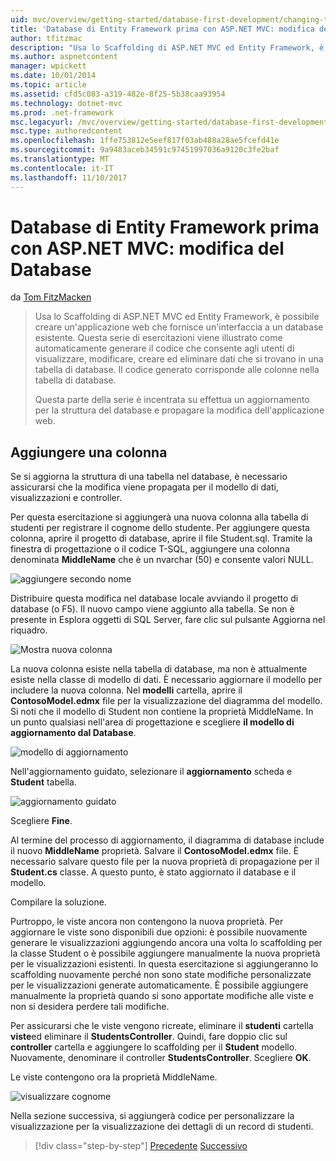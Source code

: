 ```yaml
---
uid: mvc/overview/getting-started/database-first-development/changing-the-database
title: 'Database di Entity Framework prima con ASP.NET MVC: modifica del Database | Documenti Microsoft'
author: tfitzmac
description: "Usa lo Scaffolding di ASP.NET MVC ed Entity Framework, è possibile creare un'applicazione web che fornisce un'interfaccia a un database esistente. Questa esercitazione seri..."
ms.author: aspnetcontent
manager: wpickett
ms.date: 10/01/2014
ms.topic: article
ms.assetid: cfd5c083-a319-482e-8f25-5b38caa93954
ms.technology: dotnet-mvc
ms.prod: .net-framework
msc.legacyurl: /mvc/overview/getting-started/database-first-development/changing-the-database
msc.type: authoredcontent
ms.openlocfilehash: 1ffe753812e5eef817f03ab488a28ae5fcefd41e
ms.sourcegitcommit: 9a9483aceb34591c97451997036a9120c3fe2baf
ms.translationtype: MT
ms.contentlocale: it-IT
ms.lasthandoff: 11/10/2017
---
```

<a name="ef-database-first-with-aspnet-mvc-changing-the-database"></a>Database di Entity Framework prima con ASP.NET MVC: modifica del Database
====================
da [Tom FitzMacken](https://github.com/tfitzmac)

> Usa lo Scaffolding di ASP.NET MVC ed Entity Framework, è possibile creare un'applicazione web che fornisce un'interfaccia a un database esistente. Questa serie di esercitazioni viene illustrato come automaticamente generare il codice che consente agli utenti di visualizzare, modificare, creare ed eliminare dati che si trovano in una tabella di database. Il codice generato corrisponde alle colonne nella tabella di database.
> 
> Questa parte della serie è incentrata su effettua un aggiornamento per la struttura del database e propagare la modifica dell'applicazione web.


## <a name="add-a-column"></a>Aggiungere una colonna

Se si aggiorna la struttura di una tabella nel database, è necessario assicurarsi che la modifica viene propagata per il modello di dati, visualizzazioni e controller.

Per questa esercitazione si aggiungerà una nuova colonna alla tabella di studenti per registrare il cognome dello studente. Per aggiungere questa colonna, aprire il progetto di database, aprire il file Student.sql. Tramite la finestra di progettazione o il codice T-SQL, aggiungere una colonna denominata **MiddleName** che è un nvarchar (50) e consente valori NULL.

![aggiungere secondo nome](changing-the-database/_static/image1.png)

Distribuire questa modifica nel database locale avviando il progetto di database (o F5). Il nuovo campo viene aggiunto alla tabella. Se non è presente in Esplora oggetti di SQL Server, fare clic sul pulsante Aggiorna nel riquadro.

![Mostra nuova colonna](changing-the-database/_static/image2.png)

La nuova colonna esiste nella tabella di database, ma non è attualmente esiste nella classe di modello di dati. È necessario aggiornare il modello per includere la nuova colonna. Nel **modelli** cartella, aprire il **ContosoModel.edmx** file per la visualizzazione del diagramma del modello. Si noti che il modello di Student non contiene la proprietà MiddleName. In un punto qualsiasi nell'area di progettazione e scegliere **il modello di aggiornamento dal Database**.

![modello di aggiornamento](changing-the-database/_static/image3.png)

Nell'aggiornamento guidato, selezionare il **aggiornamento** scheda e **Student** tabella.

![aggiornamento guidato](changing-the-database/_static/image4.png)

Scegliere **Fine**.

Al termine del processo di aggiornamento, il diagramma di database include il nuovo **MiddleName** proprietà. Salvare il **ContosoModel.edmx** file. È necessario salvare questo file per la nuova proprietà di propagazione per il **Student.cs** classe. A questo punto, è stato aggiornato il database e il modello.

Compilare la soluzione.

Purtroppo, le viste ancora non contengono la nuova proprietà. Per aggiornare le viste sono disponibili due opzioni: è possibile nuovamente generare le visualizzazioni aggiungendo ancora una volta lo scaffolding per la classe Student o è possibile aggiungere manualmente la nuova proprietà per le visualizzazioni esistenti. In questa esercitazione si aggiungeranno lo scaffolding nuovamente perché non sono state modifiche personalizzate per le visualizzazioni generate automaticamente. È possibile aggiungere manualmente la proprietà quando si sono apportate modifiche alle viste e non si desidera perdere tali modifiche.

Per assicurarsi che le viste vengono ricreate, eliminare il **studenti** cartella **viste**ed eliminare il **StudentsController**. Quindi, fare doppio clic sul **controller** cartella e aggiungere lo scaffolding per il **Student** modello. Nuovamente, denominare il controller **StudentsController**. Scegliere **OK**.

Le viste contengono ora la proprietà MiddleName.

![visualizzare cognome](changing-the-database/_static/image5.png)

Nella sezione successiva, si aggiungerà codice per personalizzare la visualizzazione per la visualizzazione dei dettagli di un record di studenti.

>[!div class="step-by-step"]
[Precedente](generating-views.md)
[Successivo](customizing-a-view.md)
